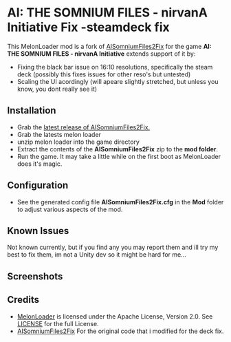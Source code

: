 # AI: THE SOMNIUM FILES - nirvanA Initiative Fix -steamdeck fix

This MelonLoader mod is a fork of [AISomniumFiles2Fix](https://github.com/Lyall/AISomniumFiles2Fix) for the game **AI: THE SOMNIUM FILES - nirvanA Initiative** extends support of it by:
- Fixing the black bar issue on 16:10 resolutions, specifically the steam deck (possibly this fixes issues for other reso's but untested)
- Scaling the UI acordingly (will apeare slightly stretched, but unless you know, you dont really see it)

## Installation
- Grab the [latest release of AISomniumFiles2Fix.](https://github.com/FatalErrorXDevs/AISomniumFiles2Fix-steam-deck/releases)
- Grab the latests melon loader
- unzip melon loader into the game directory
- Extract the contents of the **AISomniumFiles2Fix** zip to the **mod folder**.
- Run the game. It may take a little while on the first boot as MelonLoader does it's magic.

## Configuration
- See the generated config file **AISomniumFiles2Fix.cfg** in the **Mod** folder to adjust various aspects of the mod.

## Known Issues
Not known currently, but if you find any you may report them and ill try my best to fix them, im not a Unity dev so it might be hard for me...

## Screenshots

## Credits
- [MelonLoader](https://github.com/LavaGang/MelonLoader) is licensed under the Apache License, Version 2.0. See [LICENSE](https://github.com/LavaGang/MelonLoader/blob/master/LICENSE.md) for the full License.
- [AISomniumFiles2Fix](https://github.com/Lyall/AISomniumFiles2Fix) For the original code that i modified for the deck fix.
